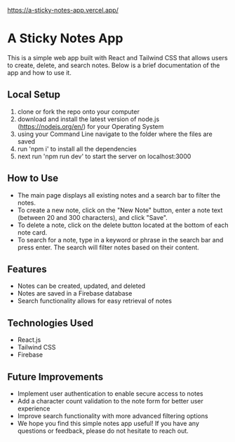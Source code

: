 
https://a-sticky-notes-app.vercel.app/

# A Sticky Notes App
This is a simple web app built with React and Tailwind CSS that allows users to create, delete, and search notes. Below is a brief documentation of the app and how to use it.

## Local Setup
1. clone or fork the repo onto your computer
2. download and install the latest version of node.js (https://nodejs.org/en/) for your Operating System
3. using your Command Line navigate to the folder where the files are saved
4. run 'npm i' to install all the dependencies
5. next run 'npm run dev' to start the server on localhost:3000

## How to Use
- The main page displays all existing notes and a search bar to filter the notes.
- To create a new note, click on the "New Note" button, enter a note text (between 20 and 300 characters), and click "Save".
- To delete a note, click on the delete button located at the bottom of each note card.
- To search for a note, type in a keyword or phrase in the search bar and press enter. The search will filter notes based on their content.
## Features
- Notes can be created, updated, and deleted
- Notes are saved in a Firebase database
- Search functionality allows for easy retrieval of notes
## Technologies Used
- React.js
- Tailwind CSS
- Firebase
## Future Improvements
- Implement user authentication to enable secure access to notes
- Add a character count validation to the note form for better user experience
- Improve search functionality with more advanced filtering options
- We hope you find this simple notes app useful! If you have any questions or feedback, please do not hesitate to reach out.
